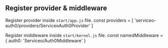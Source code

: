 ## Register provider & middleware

Register provider inside `start/app.js` file.
const providers = [
  'serviceo-auth0/providers/ServiceoAuth0Provider'
]

Register middleware inside `start/kernel.js` file.
const namedMiddleware = {
  auth0: 'Serviceo/Auth0Middleware'
}